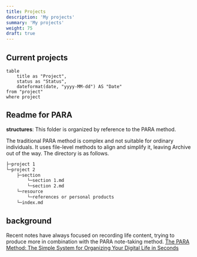 ```yaml
---
title: Projects
description: 'My projects'
summary: 'My projects'
weight: 75
draft: true
---
```


## Current projects

```dataview
table
    title as "Project",
    status as "Status",
    dateformat(date, "yyyy-MM-dd") AS "Date"
from "project"
where project
```

## Readme for PARA

**structures**: This folder is organized by reference to the PARA method.

The traditional PARA method is complex and not suitable for ordinary individuals. It uses file-level methods to align and simplify it, leaving Archive out of the way. The directory is as follows.

```bash
├─project 1
└─project 2
    ├─section
        └─section 1.md
        └─section 2.md
    └─resource
        └─references or personal products
    └─index.md
```

## background

Recent notes have always focused on recording life content, trying to produce more in combination with the PARA note-taking method.
[The PARA Method: The Simple System for Organizing Your Digital Life in Seconds](https://fortelabs.com/blog/para/)
